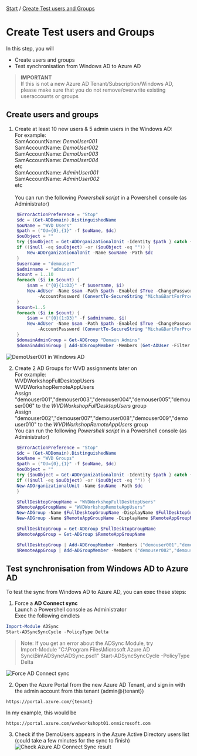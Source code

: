 [Start](/CA-Microsoft-WVD_ARM-Workshop/) / [Create Test users and Groups](/CA-Microsoft-WVD_ARM-Workshop/Create%20Test%20users%20and%20groups)
# Create Test users and Groups

In this step, you will
* Create users and groups
* Test synchronisation from Windows AD to Azure AD

 > **IMPORTANT**<br/>
 > If this is not a new Azure AD Tenant/Subscription/Windows AD, please make sure that you do not remove/overwrite existing useraccounts or groups

## Create users and groups

1. Create at least 10 new users & 5 admin users in the Windows AD:<br/>
For example: <br/>
SamAccountName: *DemoUser001*<br/>
SamAccountName: *DemoUser002*<br/>
SamAccountName: *DemoUser003*<br/>
SamAccountName: *DemoUser004*<br/>
etc<br/>
SamAccountName: *AdminUser001*<br/>
SamAccountName: *AdminUser002*<br/>
etc<br/><br/>
You can run the following *Powershell script* in a Powershell console (as Administrator)<br/>
```powershell
    $ErrorActionPreference = "Stop"
    $dc = (Get-ADDomain).DistinguishedName
    $ouName = "WVD Users"
    $path = ("OU={0},{1}" -f $ouName, $dc)
    $ouObject = ""
    try {$ouObject = Get-ADOrganizationalUnit -Identity $path } catch {}
    if (($null -eq $ouObject) -or ($ouObject -eq "")) {
        New-ADOrganizationalUnit -Name $ouName -Path $dc
    }
    $username = "demouser"
    $adminname = "adminuser"
    $count = 1..10
    foreach ($i in $count) {
        $sam = ("{0}{1:D3}" -f $username, $i)
        New-AdUser -Name $sam -Path $path -Enabled $True -ChangePasswordAtLogon $false  `
            -AccountPassword (ConvertTo-SecureString "Micha&BartForProctorsOfTheYear2020" -AsPlainText -force) -PasswordNeverExpires $true -PassThru
    }
    $count=1..5
    foreach ($i in $count) {
        $sam = ("{0}{1:D3}" -f $adminname, $i)
        New-AdUser -Name $sam -Path $path -Enabled $True -ChangePasswordAtLogon $false  `
            -AccountPassword (ConvertTo-SecureString "Micha&BartForProctorsOfTheYear2020" -AsPlainText -force) -PasswordNeverExpires $true  -PassThru
    }
    $domainAdminGroup = Get-ADGroup "Domain Admins"
    $domainAdminGroup | Add-ADGroupMember -Members (Get-ADUser -Filter "name -like 'adminuser*'")
```
![DemoUser001 in Windows AD](https://michawets.github.io/CA-Microsoft-WVD_ARM-Workshop/images/WindowsAD-DemoUser001.png)

2. Create 2 AD Groups for WVD assignments later on<br/>
For example: <br/>
WVDWorkshopFullDesktopUsers<br/>
WVDWorkshopRemoteAppUsers<br/>
Assign "demouser001","demouser003","demouser004","demouser005","demouser006" to the *WVDWorkshopFullDesktopUsers* group<br/>
Assign "demouser002","demouser007","demouser008","demouser009","demouser010" to the *WVDWorkshopRemoteAppUsers* group<br/>
You can run the following *Powershell script* in a Powershell console (as Administrator)<br/>
```powershell
    $ErrorActionPreference = "Stop"
    $dc = (Get-ADDomain).DistinguishedName
    $ouName = "WVD Groups"
    $path = ("OU={0},{1}" -f $ouName, $dc)
    $ouObject = ""
    try {$ouObject = Get-ADOrganizationalUnit -Identity $path } catch {}
    if (($null -eq $ouObject) -or ($ouObject -eq "")) {
    New-ADOrganizationalUnit -Name $ouName -Path $dc
    }

    $FullDesktopGroupName = "WVDWorkshopFullDesktopUsers"
    $RemoteAppGroupName = "WVDWorkshopRemoteAppUsers"
    New-ADGroup -Name $FullDesktopGroupName -DisplayName $FullDesktopGroupName -Path $path -GroupScope Global -GroupCategory Security
    New-ADGroup -Name $RemoteAppGroupName -DisplayName $RemoteAppGroupName -Path $path -GroupScope Global -GroupCategory Security

    $FullDesktopGroup = Get-ADGroup $FullDesktopGroupName
    $RemoteAppGroup = Get-ADGroup $RemoteAppGroupName

    $FullDesktopGroup | Add-ADGroupMember -Members ("demouser001","demouser003","demouser004","demouser005","demouser006")
    $RemoteAppGroup | Add-ADGroupMember -Members ("demouser002","demouser007","demouser008","demouser009","demouser010")
```

## Test synchronisation from Windows AD to Azure AD
To test the sync from Windows AD to Azure AD, you can exec these steps:

1. Force a **AD Connect sync**<br/>
Launch a Powershell console as Administrator<br/>
Exec the following cmdlets<br/>
```powershell
Import-Module ADSync
Start-ADSyncSyncCycle -PolicyType Delta
```
 > Note: If you get an error about the ADSync Module, try <br/>
 > Import-Module "C:\Program Files\Microsoft Azure AD Sync\Bin\ADSync\ADSync.psd1"
 > Start-ADSyncSyncCycle -PolicyType Delta

![Force AD Connect sync](https://michawets.github.io/CA-Microsoft-WVD_ARM-Workshop/images/WindowsAD-ForceSync.png)

2. Open the Azure Portal from the new Azure AD Tenant, and sign in with the admin account from this tenant (admin@{tenant})
```
https://portal.azure.com/{tenant}
```
In my example, this would be 
```
https://portal.azure.com/wvdworkshopt01.onmicrosoft.com
```

3. Check if the DemoUsers appears in the Azure Active Directory users list (could take a few minutes for the sync to finish)
![Check Azure AD Connect Sync result](https://michawets.github.io/CA-Microsoft-WVD_ARM-Workshop/images/AzureAD-CheckAdConnectSync.png)


<script type="text/javascript">
    setTimeout(function() { 
            document.getElementById("sidebar").style.display = "none";
            var x = document.getElementsByClassName('inner'); 
            x[0].style.width = "90%";
            var x = document.getElementsByTagName('h1'); 
            x[0].style.width = "90%";
            x[0].style.textAlign = "center"
            x[0].innerHTML = "Microsoft & Cloud-Architect WVD Workshop"
        }, 250);
</script>